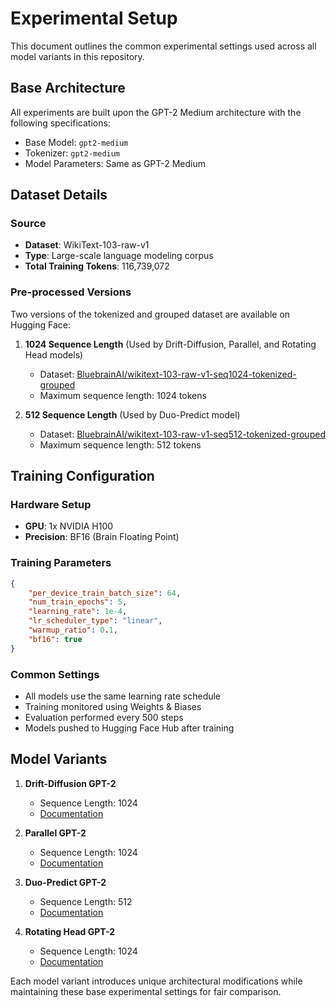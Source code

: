 # Experimental Setup

This document outlines the common experimental settings used across all model variants in this repository.

## Base Architecture

All experiments are built upon the GPT-2 Medium architecture with the following specifications:
- Base Model: `gpt2-medium`
- Tokenizer: `gpt2-medium`
- Model Parameters: Same as GPT-2 Medium

## Dataset Details

### Source
- **Dataset**: WikiText-103-raw-v1
- **Type**: Large-scale language modeling corpus
- **Total Training Tokens**: 116,739,072

### Pre-processed Versions
Two versions of the tokenized and grouped dataset are available on Hugging Face:

1. **1024 Sequence Length** (Used by Drift-Diffusion, Parallel, and Rotating Head models)
   - Dataset: [BluebrainAI/wikitext-103-raw-v1-seq1024-tokenized-grouped](https://huggingface.co/datasets/BluebrainAI/wikitext-103-raw-v1-seq1024-tokenized-grouped)
   - Maximum sequence length: 1024 tokens

2. **512 Sequence Length** (Used by Duo-Predict model)
   - Dataset: [BluebrainAI/wikitext-103-raw-v1-seq512-tokenized-grouped](https://huggingface.co/datasets/BluebrainAI/wikitext-103-raw-v1-seq512-tokenized-grouped)
   - Maximum sequence length: 512 tokens

## Training Configuration

### Hardware Setup
- **GPU**: 1x NVIDIA H100
- **Precision**: BF16 (Brain Floating Point)

### Training Parameters
```json
{
    "per_device_train_batch_size": 64,
    "num_train_epochs": 5,
    "learning_rate": 1e-4,
    "lr_scheduler_type": "linear",
    "warmup_ratio": 0.1,
    "bf16": true
}
```

### Common Settings
- All models use the same learning rate schedule
- Training monitored using Weights & Biases
- Evaluation performed every 500 steps
- Models pushed to Hugging Face Hub after training

## Model Variants

1. **Drift-Diffusion GPT-2**
   - Sequence Length: 1024
   - [Documentation](models/drift_diffusion_gpt2.md)

2. **Parallel GPT-2**
   - Sequence Length: 1024
   - [Documentation](models/parallel_gpt2.md)

3. **Duo-Predict GPT-2**
   - Sequence Length: 512
   - [Documentation](models/duo_predict_gpt2.md)

4. **Rotating Head GPT-2**
   - Sequence Length: 1024
   - [Documentation](models/rotating_head_gpt2.md)

Each model variant introduces unique architectural modifications while maintaining these base experimental settings for fair comparison.

